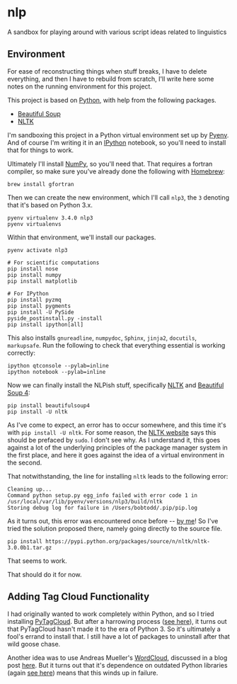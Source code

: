 nlp
===

A sandbox for playing around with various script ideas related to linguistics

Environment
-----------

For ease of reconstructing things when stuff breaks, I have to delete everything, and then I have to rebuild from scratch, I'll write here some notes on the running environment for this project.

This project is based on [Python][python], with help from the following packages.

* [Beautiful Soup][bs4]
* [NLTK][nltk]

I'm sandboxing this project in a Python virtual environment set up by [Pyenv][pyenv].  And of course I'm writing it in an [IPython][ipython] notebook, so you'll need to install that for things to work.

Ultimately I'll install [NumPy][numpy], so you'll need that.  That requires a fortran compiler, so make sure you've already done the following with [Homebrew][brew]:

    brew install gfortran

Then we can create the new environment, which I'll call `nlp3`, the `3` denoting that it's based on Python 3.x.

    pyenv virtualenv 3.4.0 nlp3
    pyenv virtualenvs

Within that environment, we'll install our packages.

    pyenv activate nlp3
    
    # For scientific computations
    pip install nose
    pip install numpy
    pip install matplotlib
    
    # For IPython
    pip install pyzmq
    pip install pygments
    pip install -U PySide
    pyside_postinstall.py -install
    pip install ipython[all]

This also installs `gnureadline`, `numpydoc`, `Sphinx`, `jinja2`, `docutils`, `markupsafe`.  Run the following to check that everything essential is working correctly:

    ipython qtconsole --pylab=inline
    ipython notebook --pylab=inline

Now we can finally install the NLPish stuff, specifically [NLTK][nltk] and [Beautiful Soup 4][bs4]:

    pip install beautifulsoup4
    pip install -U nltk

As I've come to expect, an error has to occur somewhere, and this time it's with `pip install -U nltk`.  For some reason, the [NLTK website][nltk] says this should be prefaced by `sudo`.  I don't see why.  As I understand it, this goes against a lot of the underlying principles of the package manager system in the first place, and here it goes against the idea of a virtual environment in the second.

That notwithstanding, the line for installing `nltk` leads to the following error:

    Cleaning up...
    Command python setup.py egg_info failed with error code 1 in /usr/local/var/lib/pyenv/versions/nlp3/build/nltk
    Storing debug log for failure in /Users/bobtodd/.pip/pip.log


As it turns out, this error was encountered once before -- [by me][nltk-err]!  So I've tried the solution proposed there, namely going directly to the source file.

    pip install https://pypi.python.org/packages/source/n/nltk/nltk-3.0.0b1.tar.gz

That seems to work.

That should do it for now.


Adding Tag Cloud Functionality
------------------------------

I had originally wanted to work completely within Python, and so I tried installing [PyTagCloud][pytag].  But after a harrowing process ([see here](errata.md)), it turns out that PyTagCloud hasn't made it to the era of Python 3.  So it's ultimately a fool's errand to install that.  I still have a lot of packages to uninstall after that wild goose chase.

Another idea was to use Andreas Mueller's [WordCloud][wc-gh], discussed in a blog post [here][pboo-wc].  But it turns out that it's dependence on outdated Python libraries (again [see here](errata.md)) means that this winds up in failure.


[brew]: http://brew.sh/
[python]: https://www.python.org/
[pyenv]: https://github.com/yyuu/pyenv
[ipython]: http://ipython.org/
[numpy]: http://www.numpy.org/
[bs4]: http://www.crummy.com/software/BeautifulSoup/bs4/doc/
[nltk]: http://www.nltk.org/
[nltk-err]: https://groups.google.com/forum/#!topic/nltk-users/5hojEAby6Vo
[pytag]: https://pypi.python.org/pypi/pytagcloud
[pboo-wc]: http://peekaboo-vision.blogspot.com/2012/11/a-wordcloud-in-python.html "Andreas Mueller's description of creating a word-cloud generator"
[wc-gh]: https://github.com/amueller/word_cloud "GitHub repo for Mueller's word-count generator"

